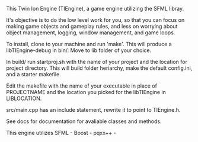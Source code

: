 This Twin Ion Engine (TIEngine), a game engine utilizing the SFML libray.

It's objective is to do the low level work for you, so that you can focus on
making game objects and gameplay rules, and less on worrying about object
management, logging, window management, and game loops.

To install, clone to your machine and run 'make'. This will produce a
libTIEngine-debug in bin/. Move to lib folder of your choice.

In build/ run startproj.sh with the name of your project and the location for
project directory. This will build folder heriarchy, make the default
config.ini, and a starter makefile.

Edit the makefile with the name of your executable in place of PROJECTNAME and
the location you picked for the libTIEngine in LIBLOCATION.

src/main.cpp has an include statement, rewrite it to point to TIEngine.h.

See docs for documentation for avaliable classes and methods.

This engine utilizes
	SFML -
	Boost - 
	pqxx++ - 
